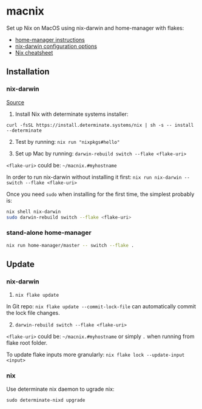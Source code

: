 # macnix

Set up Nix on MacOS using nix-darwin and home-manager with flakes:

- [home-manager instructions](https://nix-community.github.io/home-manager/index.xhtml#sec-flakes-nix-darwin-module)
- [nix-darwin configuration options](https://nix-darwin.github.io/nix-darwin/manual/index.html)
- [Nix cheatsheet](https://nixcademy.com/downloads/cheatsheet.pdf)

## Installation

### nix-darwin

[Source](https://nixcademy.com/posts/nix-on-macos/)

1. Install Nix with determinate systems installer:

`curl -fsSL https://install.determinate.systems/nix | sh -s -- install --determinate`

2. Test by running: `nix run "nixpkgs#hello"`

3. Set up Mac by running: `darwin-rebuild switch --flake <flake-uri>`

`<flake-uri>` could be: `~/macnix.#myhostname`

In order to run nix-darwin without installing it first: `nix run nix-darwin -- switch --flake <flake-uri>`

Once you need `sudo` when installing for the first time, the simplest probably is:

```bash
nix shell nix-darwin
sudo darwin-rebuild switch --flake <flake-uri>
```

### stand-alone home-manager

```bash
nix run home-manager/master -- switch --flake .
```

## Update

### nix-darwin

1. `nix flake update`

In Git repo: `nix flake update --commit-lock-file` can automatically commit the lock file changes.

2. `darwin-rebuild switch --flake <flake-uri>`

`<flake-uri>` could be: `~/macnix.#myhostname` or simply `.` when running from flake root folder.

To update flake inputs more granularly: `nix flake lock --update-input <input>`

### nix

Use determinate nix daemon to ugrade nix:

`sudo determinate-nixd upgrade`
